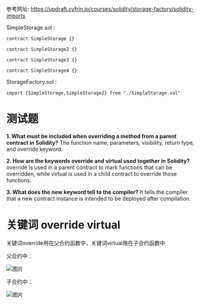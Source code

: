 参考网址: https://updraft.cyfrin.io/courses/solidity/storage-factory/solidity-imports

SimpleStorage.sol :
```solidity
contract SimpleStorage {}

contract SimpleStorage2 {}

contract SimpleStorage3 {}

contract SimpleStorage4 {}
```

StorageFactory.sol :
```solidity
import {SimpleStorage,SimpleStorage2} from "./SimpleStorage.sol"
```
# 测试题
**1. What must be included when overriding a method from a parent contract in Solidity?** The function name, parameters, visibility, return type, and override keyword.

**2. How are the keywords override and virtual used together in Solidity?** override is used in a parent contract to mark functions that can be overridden, while virtual is used in a child contract to override those functions.

**3. What does the new keyword tell to the compiler?** It tells the compiler that a new contract instance is intended to be deployed after compilation.

# 关键词 override virtual
关键词override用在父合约函数中，关键词virtual用在子合约函数中

父合约中：

![图片](https://github.com/user-attachments/assets/f601277c-b5d7-4094-8f32-01b0f087fd95)

子合约中：

![图片](https://github.com/user-attachments/assets/917bf1b9-5afd-4b3c-aa6b-1f371e2f6c7f)





